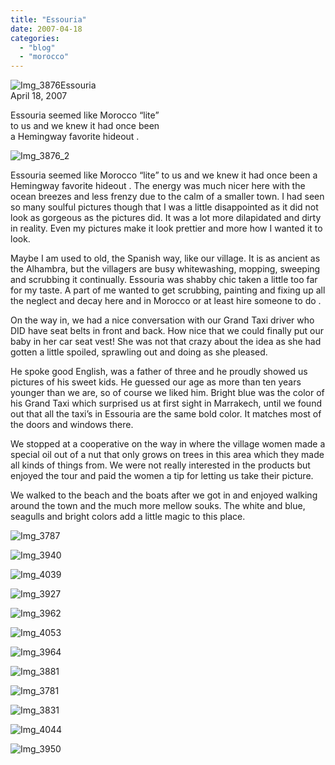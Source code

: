 ```yaml
---
title: "Essouria"
date: 2007-04-18
categories: 
  - "blog"
  - "morocco"
---
```


![Img_3876](https://pub-ac94b3f306b24c0dba4238943c97f2e1.r2.dev/photos/uncategorized/2008/03/25/img_3876.png)Essouria  
April 18, 2007

Essouria seemed like Morocco “lite”  
to us and we knew it had once been  
a Hemingway favorite hideout .

<!--more-->

![Img_3876_2](https://pub-ac94b3f306b24c0dba4238943c97f2e1.r2.dev/photos/uncategorized/2008/03/25/img_3876_2.png)

Essouria seemed like Morocco “lite” to us and we knew it had once been a Hemingway favorite hideout . The energy was much nicer here with the ocean breezes and less frenzy due to the calm of a smaller town. I had seen so many soulful pictures though that I was a little disappointed as it did not look as gorgeous as the pictures did. It was a lot more dilapidated and dirty in reality. Even my pictures make it look prettier and more how I wanted it to look.

Maybe I am used to old, the Spanish way, like our village. It is as ancient as the Alhambra, but the villagers are busy whitewashing, mopping, sweeping and scrubbing it continually. Essouria was shabby chic taken a little too far for my taste. A part of me wanted to get scrubbing, painting and fixing up all the neglect and decay here and in Morocco or at least hire someone to do .

On the way in, we had a nice conversation with our Grand Taxi driver who DID have seat belts in front and back. How nice that we could finally put our baby in her car seat vest! She was not that crazy about the idea as she had gotten a little spoiled, sprawling out and doing as she pleased.

He spoke good English, was a father of three and he proudly showed us pictures of his sweet kids. He guessed our age as more than ten years younger than we are, so of course we liked him. Bright blue was the color of his Grand Taxi which surprised us at first sight in Marrakech, until we found out that all the taxi’s in Essouria are the same bold color. It matches most of the doors and windows there.

We stopped at a cooperative on the way in where the village women made a special oil out of a nut that only grows on trees in this area which they made all kinds of things from. We were not really interested in the products but enjoyed the tour and paid the women a tip for letting us take their picture.

We walked to the beach and the boats after we got in and enjoyed walking around the town and the much more mellow souks. The white and blue, seagulls and bright colors add a little magic to this place.

![Img_3787](https://pub-ac94b3f306b24c0dba4238943c97f2e1.r2.dev/photos/uncategorized/2008/03/25/img_3787.png)

![Img_3940](https://pub-ac94b3f306b24c0dba4238943c97f2e1.r2.dev/photos/uncategorized/2008/03/25/img_3940.png)

![Img_4039](https://pub-ac94b3f306b24c0dba4238943c97f2e1.r2.dev/photos/uncategorized/2008/03/25/img_4039.png)

![Img_3927](https://pub-ac94b3f306b24c0dba4238943c97f2e1.r2.dev/photos/uncategorized/2008/03/25/img_3927.png)

![Img_3962](https://pub-ac94b3f306b24c0dba4238943c97f2e1.r2.dev/photos/uncategorized/2008/03/25/img_3962.png)

![Img_4053](https://pub-ac94b3f306b24c0dba4238943c97f2e1.r2.dev/photos/uncategorized/2008/03/25/img_4053.png)

![Img_3964](https://pub-ac94b3f306b24c0dba4238943c97f2e1.r2.dev/photos/uncategorized/2008/03/25/img_3964.png)

![Img_3881](https://pub-ac94b3f306b24c0dba4238943c97f2e1.r2.dev/photos/uncategorized/2008/03/25/img_3881.png)

![Img_3781](https://pub-ac94b3f306b24c0dba4238943c97f2e1.r2.dev/photos/uncategorized/2008/03/25/img_3781.png)

![Img_3831](https://pub-ac94b3f306b24c0dba4238943c97f2e1.r2.dev/photos/uncategorized/2008/03/25/img_3831.png)

![Img_4044](https://pub-ac94b3f306b24c0dba4238943c97f2e1.r2.dev/photos/uncategorized/2008/03/25/img_4044.png)

![Img_3950](https://pub-ac94b3f306b24c0dba4238943c97f2e1.r2.dev/photos/uncategorized/2008/03/25/img_3950.png)
